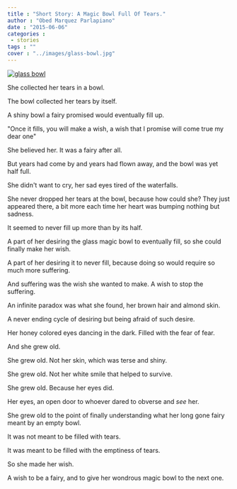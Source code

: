 ```yaml
---
title : "Short Story: A Magic Bowl Full Of Tears."
author : "Obed Marquez Parlapiano"
date : "2015-06-06"
categories : 
 - stories
tags : ""
cover : "../images/glass-bowl.jpg"
---
```


[![glass bowl](https://obedparla.com/wp-content/uploads/2015/06/glass-bowl.jpg?w=660)](https://obedparla.com/wp-content/uploads/2015/06/glass-bowl.jpg)

She collected her tears in a bowl.

The bowl collected her tears by itself.

A shiny bowl a fairy promised would eventually fill up.

"Once it fills, you will make a wish, a wish that I promise will come true my dear one"

She believed her. It was a fairy after all.

But years had come by and years had flown away, and the bowl was yet half full.

She didn't want to cry, her sad eyes tired of the waterfalls.

She never dropped her tears at the bowl, because how could she? They just appeared there, a bit more each time her heart was bumping nothing but sadness.

It seemed to never fill up more than by its half.

A part of her desiring the glass magic bowl to eventually fill, so she could finally make her wish.

A part of her desiring it to never fill, because doing so would require so much more suffering.

And suffering was the wish she wanted to make. A wish to stop the suffering.

An infinite paradox was what she found, her brown hair and almond skin.

A never ending cycle of desiring but being afraid of such desire.

Her honey colored eyes dancing in the dark. Filled with the fear of fear.

And she grew old.

She grew old. Not her skin, which was terse and shiny.

She grew old. Not her white smile that helped to survive.

She grew old. Because her eyes did.

Her eyes, an open door to whoever dared to obverse and _see_ her.

She grew old to the point of finally understanding what her long gone fairy meant by an empty bowl.

It was not meant to be filled with tears.

It was meant to be filled with the emptiness of tears.

So she made her wish.

A wish to be a fairy, and to give her wondrous magic bowl to the next one.
